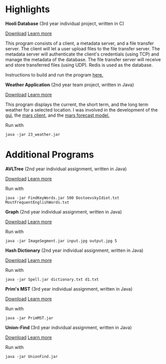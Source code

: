 # Highlights

**Hooli Database**
(3rd year individual project, written in C)

[Download](https://github.com/ablochha/Resume/blob/master/Networking/Networking.zip?raw=true) [Learn more](https://github.com/ablochha/Resume/tree/master/Networking)

This program consists of a client, a metadata server, and a file transfer server. The client will let a user upload files to the file transfer server. The metadata server will authenticate the client's credentials (using TCP) and manage the metadata of the database. The file transfer server will receive and store transferred files (using UDP). Redis is used as the database. 

Instructions to build and run the program [here.](https://github.com/ablochha/Resume/tree/master/Networking) 

**Weather Application**
(2nd year team project, written in Java) 

[Download](https://github.com/ablochha/Resume/blob/master/GroupProject/team23-master/23_weather.jar?raw=true) [Learn more](https://github.com/ablochha/Resume/tree/master/GroupProject/team23-master)

This program displays the current, the short term, and the long term weather for a selected location. I was involved in the development of the [gui](https://github.com/ablochha/Resume/tree/master/GroupProject/team23-master/src/main/java/com/team23/weather/gui), the [mars client](https://github.com/ablochha/Resume/tree/master/GroupProject/team23-master/src/main/java/com/team23/weather/mars), and the [mars forecast model.](https://github.com/ablochha/Resume/blob/master/GroupProject/team23-master/src/main/java/com/team23/weather/models/MarsForecast.java) 

Run with

```
java -jar 23_weather.jar
```

# Additional Programs

**AVLTree**
(2nd year individual assignment, written in Java)

[Download](https://github.com/ablochha/Resume/blob/master/AVLTree/AVLTree.zip?raw=true) [Learn more](https://github.com/ablochha/Resume/tree/master/AVLTree)

Run with

```
java -jar FindKeyWords.jar 500 DostoevskyIdiot.txt MostFrequentEnglishWords.txt
```

**Graph**
(2nd year individual assignment, written in Java)

[Download](https://github.com/ablochha/Resume/blob/master/Graph/ImageSegment.zip?raw=true) [Learn more](https://github.com/ablochha/Resume/tree/master/Graph)

Run with

```
java -jar ImageSegment.jar input.jpg output.jpg 5
```

**Hash Dictionary**
(2nd year individual assignment, written in Java)

[Download](https://github.com/ablochha/Resume/blob/master/HashDictionary/HashDictionary.zip?raw=true) [Learn more](https://github.com/ablochha/Resume/tree/master/HashDictionary)

Run with

```
java -jar Spell.jar dictionary.txt d1.txt
```

**Prim's MST**
(3rd year individual assignment, written in Java)

[Download](https://github.com/ablochha/Resume/blob/master/PrimMST/PrimMST.zip?raw=true) [Learn more](https://github.com/ablochha/Resume/tree/master/PrimMST/)

Run with

```
java -jar PrimMST.jar
```

**Union-Find**
(3rd year individual assignment, written in Java)

[Download](https://github.com/ablochha/Resume/blob/master/UnionFind/UnionFind.zip?raw=true) [Learn more](https://github.com/ablochha/Resume/tree/master/UnionFind)

Run with 

```
java -jar UnionFind.jar
```
